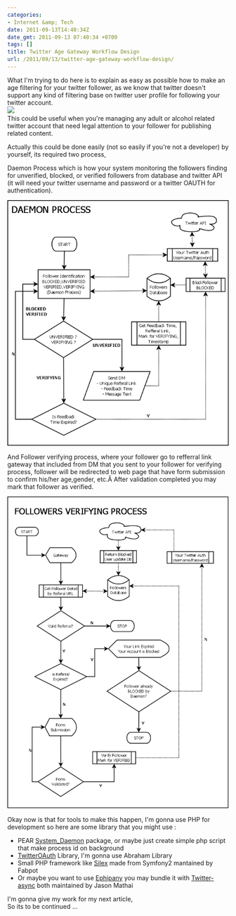 ```yaml
---
categories:
- Internet &amp; Tech
date: 2011-09-13T14:40:34Z
date_gmt: 2011-09-13 07:40:34 +0700
tags: []
title: Twitter Age Gateway Workflow Design
url: /2011/09/13/twitter-age-gateway-workflow-design/
---
```


What I'm trying to do here is to explain as easy as possible how to make an age filtering for your twitter follower, as we know that twitter doesn't support any kind of filtering base on twitter user profile for following your twitter account.  
![](http://fbbhmublogcontest.think.web.id/tracker/174414662636405/tracker.png)  
 This could be useful when you're managing any adult or alcohol related twitter account that need legal attention to your follower for publishing related content.

Actually this could be done easily (not so easily if you're not a developer) by yourself, its required two process,

Daemon Process which is how your system monitoring the followers finding for unverified, blocked, or verified followers from database and twitter API (it will need your twitter username and password or a twitter OAUTH for authentication).

[![](/images/twitterAgeGateway_daemon2.png "twitterAgeGateway_daemon2")](/images/twitterAgeGateway_daemon2.png)

And Follower verifying process, where your follower go to refferral link gateway that included from DM that you sent to your follower for verifying process, follower will be redirected to web page that have form submission to confirm his/her age,gender, etc.Â After validation completed you may mark that follower as verified.

[](/images/twitterAgeGateway_verifying.png)[![](/images/twitterAgeGateway_verifying2.png "twitterAgeGateway_verifying2")](/images/twitterAgeGateway_verifying2.png)

Okay now is that for tools to make this happen, I'm gonna use PHP for development so here are some library that you might use :

- PEAR [System\_Daemon](http://pear.php.net/package/System_Daemon/) package, or maybe just create simple php script that make process id on background  
 - [TwitterOAuth](https://github.com/abraham/twitteroauth) Library, I'm gonna use Abraham Library  
 - Small PHP framework like [Silex](http://silex.sensiolabs.org) made from Symfony2 mantained by Fabpot  
 - Or maybe you want to use [Ephipany](https://github.com/jmathai/epiphany) you may bundle it with [Twitter-async](https://github.com/jmathai/twitter-async) both maintained by Jason Mathai

I'm gonna give my work for my next article,  
 So its to be continued ...